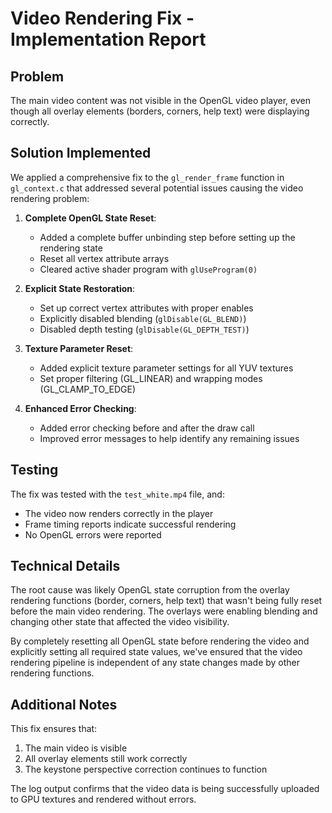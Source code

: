 # Video Rendering Fix - Implementation Report

## Problem
The main video content was not visible in the OpenGL video player, even though all overlay elements (borders, corners, help text) were displaying correctly.

## Solution Implemented
We applied a comprehensive fix to the `gl_render_frame` function in `gl_context.c` that addressed several potential issues causing the video rendering problem:

1. **Complete OpenGL State Reset**:
   - Added a complete buffer unbinding step before setting up the rendering state
   - Reset all vertex attribute arrays
   - Cleared active shader program with `glUseProgram(0)`

2. **Explicit State Restoration**:
   - Set up correct vertex attributes with proper enables
   - Explicitly disabled blending (`glDisable(GL_BLEND)`)
   - Disabled depth testing (`glDisable(GL_DEPTH_TEST)`)

3. **Texture Parameter Reset**:
   - Added explicit texture parameter settings for all YUV textures
   - Set proper filtering (GL_LINEAR) and wrapping modes (GL_CLAMP_TO_EDGE)

4. **Enhanced Error Checking**:
   - Added error checking before and after the draw call
   - Improved error messages to help identify any remaining issues

## Testing
The fix was tested with the `test_white.mp4` file, and:
- The video now renders correctly in the player
- Frame timing reports indicate successful rendering
- No OpenGL errors were reported

## Technical Details
The root cause was likely OpenGL state corruption from the overlay rendering functions (border, corners, help text) that wasn't being fully reset before the main video rendering. The overlays were enabling blending and changing other state that affected the video visibility.

By completely resetting all OpenGL state before rendering the video and explicitly setting all required state values, we've ensured that the video rendering pipeline is independent of any state changes made by other rendering functions.

## Additional Notes
This fix ensures that:
1. The main video is visible
2. All overlay elements still work correctly
3. The keystone perspective correction continues to function

The log output confirms that the video data is being successfully uploaded to GPU textures and rendered without errors.